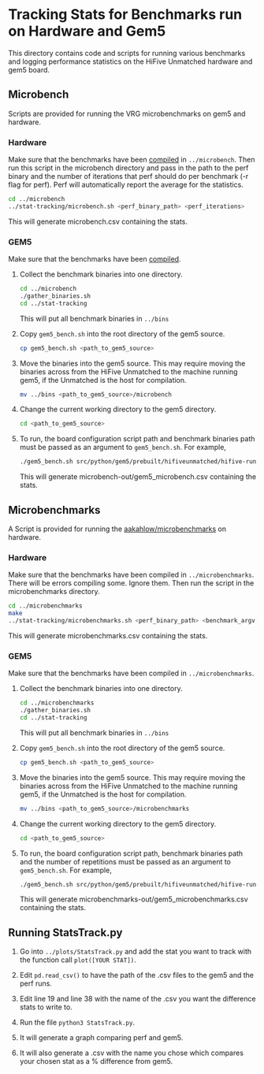# Tracking Stats for Benchmarks run on Hardware and Gem5

This directory contains code and scripts for running various benchmarks and
logging performance statistics on the HiFive Unmatched hardware and gem5 board.

## Microbench
Scripts are provided for running the VRG microbenchmarks on gem5 and hardware.

### Hardware
Make sure that the benchmarks have been [compiled](../microbench/README.md) in
`../microbench`. Then run this script in the microbench directory and pass
in the path to the perf binary and the number of iterations that perf should do
per benchmark (-r flag for perf).
Perf will automatically report the average for the statistics.
```sh
cd ../microbench
../stat-tracking/microbench.sh <perf_binary_path> <perf_iterations>
```
This will generate microbench.csv containing the stats.

### GEM5
Make sure that the benchmarks have been [compiled](../microbench/README.md).

1. Collect the benchmark binaries into one directory.
    ```sh
    cd ../microbench
    ./gather_binaries.sh
    cd ../stat-tracking
    ```
    This will put all benchmark binaries in `../bins`

2. Copy `gem5_bench.sh` into the root directory of the gem5 source.
    ```sh
    cp gem5_bench.sh <path_to_gem5_source>
    ```

3. Move the binaries into the gem5 source. This may require moving the binaries
across from the HiFive Unmatched to the machine running gem5, if the Unmatched
is the host for compilation.
    ```sh
    mv ../bins <path_to_gem5_source>/microbench
    ```

4. Change the current working directory to the gem5 directory.
    ```sh
    cd <path_to_gem5_source>
    ```

5. To run, the board configuration script path and benchmark binaries path
must be passed as an argument to `gem5_bench.sh`. For example,
    ```sh
    ./gem5_bench.sh src/python/gem5/prebuilt/hifiveunmatched/hifive-run.py ./microbench/
    ```
    This will generate microbench-out/gem5_microbench.csv containing the stats.

## Microbenchmarks
A Script is provided for running the [aakahlow/microbenchmarks](https://github.com/aakahlow/microbenchmarks) on hardware.

### Hardware
Make sure that the benchmarks have been compiled in `../microbenchmarks`.
There will be errors compiling some. Ignore them. Then run the script in 
the microbenchmarks directory.
```sh
cd ../microbenchmarks
make
../stat-tracking/microbenchmarks.sh <perf_binary_path> <benchmark_argv[1]>
```
This will generate microbenchmarks.csv containing the stats.

### GEM5
Make sure that the benchmarks have been compiled in `../microbenchmarks`.

1. Collect the benchmark binaries into one directory.
    ```sh
    cd ../microbenchmarks
    ./gather_binaries.sh
    cd ../stat-tracking
    ```
    This will put all benchmark binaries in `../bins`

2. Copy `gem5_bench.sh` into the root directory of the gem5 source.
    ```sh
    cp gem5_bench.sh <path_to_gem5_source>
    ```

3. Move the binaries into the gem5 source. This may require moving the binaries
across from the HiFive Unmatched to the machine running gem5, if the Unmatched
is the host for compilation.
    ```sh
    mv ../bins <path_to_gem5_source>/microbenchmarks
    ```

4. Change the current working directory to the gem5 directory.
    ```sh
    cd <path_to_gem5_source>
    ```

5. To run, the board configuration script path, benchmark binaries path and the
number of repetitions must be passed as an argument to `gem5_bench.sh`. For
example,
    ```sh
    ./gem5_bench.sh src/python/gem5/prebuilt/hifiveunmatched/hifive-run.py ./microbenchmarks/ 1000
    ```
    This will generate microbenchmarks-out/gem5_microbenchmarks.csv containing the stats.

## Running StatsTrack.py

1. Go into ```../plots/StatsTrack.py``` and add the stat you want to track with the function call ```plot([YOUR STAT])```.

2. Edit ```pd.read_csv()``` to have the path of the .csv files to the gem5 and the perf runs.

3. Edit line 19 and line 38 with the name of the .csv you want the difference stats to write to.

4. Run the file ```python3 StatsTrack.py```.

5. It will generate a graph comparing perf and gem5.

6. It will also generate a .csv with the name you chose which compares your chosen stat as a % difference from gem5.

